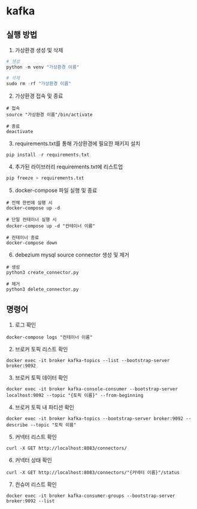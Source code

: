# kafka

## 실행 방법
1. 가상환경 생성 및 삭제
```python
# 생성
python -m venv "가상환경 이름"

# 삭제
sudo rm -rf "가상환경 이름"
```
2. 가상환경 접속 및 종료
```
# 접속
source "가상환경 이름"/bin/activate

# 종료
deactivate
```
3. requirements.txt를 통해 가상환경에 필요한 패키지 설치
```python
pip install -r requirements.txt
```
4. 추가된 라이브러리 requirements.txt에 리스트업
```python
pip freeze > requirements.txt
```
5. docker-compose 파일 실행 및 종료
```
# 전체 한번에 실행 시
docker-compose up -d

# 단일 컨테이너 실행 시
docker-compose up -d "컨테이너 이름"

# 컨테이너 종료
docker-compose down
```
6. debezium mysql source connector 생성 및 제거
```
# 생성
python3 create_connector.py

# 제거
python3 delete_connector.py
```

## 명령어

1. 로그 확인
```
docker-compose logs "컨테이너 이름"
```
2. 브로커 토픽 리스트 확인
```
docker exec -it broker kafka-topics --list --bootstrap-server broker:9092
```
3. 브로커 토픽 데이터 확인
```
docker exec -it broker kafka-console-consumer --bootstrap-server localhost:9092 --topic "{토픽 이름}" --from-beginning
```
4. 브로커 토픽 내 파티션 확인
```
docker exec -it broker kafka-topics --bootstrap-server broker:9092 --describe --topic "토픽 이름"
```
5. 커넥터 리스트 확인
```
curl -X GET http://localhost:8083/connectors/
```
6. 커넥터 상태 확인
```
curl -X GET http://localhost:8083/connectors/"{커넥터 이름}"/status
```
7. 컨슈머 리스트 확인
```
docker exec -it broker kafka-consumer-groups --bootstrap-server broker:9092 --list
```